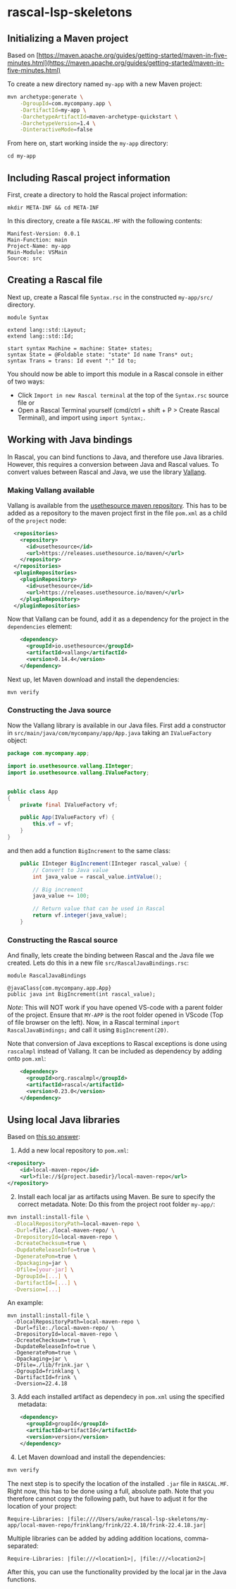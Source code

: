 # rascal-lsp-skeletons


## Initializing a Maven project
Based on [https://maven.apache.org/guides/getting-started/maven-in-five-minutes.html](https://maven.apache.org/guides/getting-started/maven-in-five-minutes.html)

To create a new directory named `my-app` with a new Maven project:
```sh
mvn archetype:generate \
    -DgroupId=com.mycompany.app \
    -DartifactId=my-app \
    -DarchetypeArtifactId=maven-archetype-quickstart \
    -DarchetypeVersion=1.4 \
    -DinteractiveMode=false
```

From here on, start working inside the `my-app` directory:
```
cd my-app
```

## Including Rascal project information
First, create a directory to hold the Rascal project information:
```
mkdir META-INF && cd META-INF
```

In this directory, create a file `RASCAL.MF` with the following contents:
```
Manifest-Version: 0.0.1
Main-Function: main
Project-Name: my-app
Main-Module: VSMain
Source: src
```

## Creating a Rascal file
Next up, create a Rascal file `Syntax.rsc` in the constructed `my-app/src/` directory.
```rascal
module Syntax

extend lang::std::Layout;
extend lang::std::Id;

start syntax Machine = machine: State+ states;
syntax State = @Foldable state: "state" Id name Trans* out;
syntax Trans = trans: Id event ":" Id to;
```
You should now be able to import this module in a Rascal console in either of two ways:
- Click `Import in new Rascal terminal` at the top of the `Syntax.rsc` source file or
- Open a Rascal Terminal yourself (cmd/ctrl + shift + P > Create Rascal Terminal), and import using `import Syntax;`.

## Working with Java bindings
In Rascal, you can bind functions to Java, and therefore use Java libraries. However, this requires a conversion between Java and Rascal values. To convert values between Rascal and Java, we use the library [Vallang](https://github.com/usethesource/vallang).

### Making Vallang available
Vallang is available from the [usethesource maven repository](https://releases.usethesource.io/maven/). This has to be added as a repository to the maven project first in the file `pom.xml` as a child of the `project` node:
```xml
  <repositories>
    <repository>
      <id>usethesource</id>
      <url>https://releases.usethesource.io/maven/</url>
    </repository>
  </repositories>
  <pluginRepositories>
    <pluginRepository>
      <id>usethesource</id>
      <url>https://releases.usethesource.io/maven/</url>
    </pluginRepository>
  </pluginRepositories>
```
Now that Vallang can be found, add it as a dependency for the project in the `dependencies` element:
```xml
    <dependency>
      <groupId>io.usethesource</groupId>
      <artifactId>vallang</artifactId>
      <version>0.14.4</version>
    </dependency>
```
Next up, let Maven download and install the dependencies:
```
mvn verify
```

### Constructing the Java source
Now the Vallang library is available in our Java files. First add a constructor in `src/main/java/com/mycompany/app/App.java` taking an `IValueFactory` object:
```java
package com.mycompany.app;

import io.usethesource.vallang.IInteger;
import io.usethesource.vallang.IValueFactory;


public class App 
{
    private final IValueFactory vf;

    public App(IValueFactory vf) {
        this.vf = vf;
    }
}
```

and then add a function `BigIncrement` to the same class:
```java
    public IInteger BigIncrement(IInteger rascal_value) {
        // Convert to Java value
        int java_value = rascal_value.intValue();

        // Big increment
        java_value += 100;

        // Return value that can be used in Rascal
        return vf.integer(java_value);
    }
```

### Constructing the Rascal source
And finally, lets create the binding between Rascal and the Java file we created. Lets do this in a new file `src/RascalJavaBindings.rsc`:
```rascal
module RascalJavaBindings

@javaClass{com.mycompany.app.App}
public java int BigIncrement(int rascal_value);
```
_Note_: This will NOT work if you have opened VS-code with a parent folder of the project. Ensure that `MY-APP` is the root folder opened in VScode (Top of file browser on the left).
Now, in a Rascal terminal `import RascalJavaBindings;` and call it using `BigIncrement(20)`.


Note that conversion of Java exceptions to Rascal exceptions is done using `rascalmpl` instead of Vallang. It can be included as dependency by adding onto `pom.xml`:
```xml
    <dependency>
      <groupId>org.rascalmpl</groupId>
      <artifactId>rascal</artifactId>
      <version>0.23.0</version>
    </dependency>
```

## Using local Java libraries
Based on [this so answer](https://stackoverflow.com/questions/364114/can-i-add-jars-to-maven-2-build-classpath-without-installing-them/7623805#7623805):
1. Add a new local repository to `pom.xml`:
```xml
<repository>
    <id>local-maven-repo</id>
    <url>file://${project.basedir}/local-maven-repo</url>
</repository>
```
2. Install each local jar as artifacts using Maven. Be sure to specify the correct metadata. Note: Do this from the project root folder `my-app/`:
```sh
mvn install:install-file \
  -DlocalRepositoryPath=local-maven-repo \
  -Durl=file:./local-maven-repo/ \
  -DrepositoryId=local-maven-repo \
  -DcreateChecksum=true \
  -DupdateReleaseInfo=true \
  -DgeneratePom=true \
  -Dpackaging=jar \
  -Dfile=[your-jar] \
  -DgroupId=[...] \
  -DartifactId=[...] \
  -Dversion=[...]
```

An example:
```
mvn install:install-file \
  -DlocalRepositoryPath=local-maven-repo \
  -Durl=file:./local-maven-repo/ \
  -DrepositoryId=local-maven-repo \
  -DcreateChecksum=true \
  -DupdateReleaseInfo=true \
  -DgeneratePom=true \
  -Dpackaging=jar \
  -Dfile=./lib/frink.jar \
  -DgroupId=frinklang \
  -DartifactId=frink \
  -Dversion=22.4.18
```

3. Add each installed artifact as dependecy in `pom.xml` using the specified metadata:
```xml
    <dependency>
      <groupId>groupId</groupId>
      <artifactId>artifactId</artifactId>
      <version>version</version>
    </dependency>
```

4. Let Maven download and install the dependencies:
```sh
mvn verify
```

The next step is to specify the location of the installed `.jar` file in `RASCAL.MF`. Right now, this has to be done using a full, absolute path. Note that you therefore cannot copy the following path, but have to adjust it for the location of your project:
```manifest
Require-Libraries: |file:////Users/auke/rascal-lsp-skeletons/my-app/local-maven-repo/frinklang/frink/22.4.18/frink-22.4.18.jar|
```
Multiple libraries can be added by adding addition locations, comma-separated:
```manifest
Require-Libraries: |file:///<location1>|, |file:///<location2>|
```

After this, you can use the functionality provided by the local jar in the Java functions.